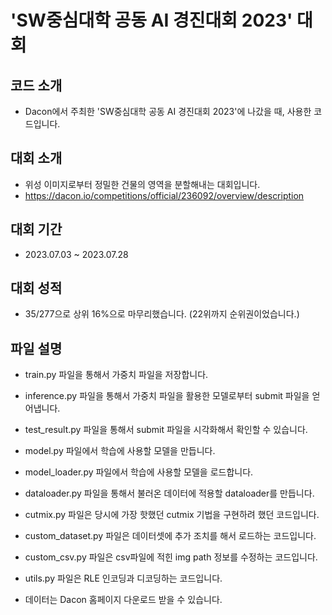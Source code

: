 # 'SW중심대학 공동 AI 경진대회 2023' 대회

## 코드 소개
- Dacon에서 주최한 'SW중심대학 공동 AI 경진대회 2023'에 나갔을 때, 사용한 코드입니다.

## 대회 소개
- 위성 이미지로부터 정밀한 건물의 영역을 분할해내는 대회입니다.
- https://dacon.io/competitions/official/236092/overview/description

## 대회 기간
-  2023.07.03 ~ 2023.07.28

## 대회 성적
- 35/277으로 상위 16%으로 마무리했습니다. (22위까지 순위권이었습니다.)

## 파일 설명
- train.py 파일을 통해서 가중치 파일을 저장합니다.
- inference.py 파일을 통해서 가중치 파일을 활용한 모델로부터 submit 파일을 얻어냅니다.
- test_result.py 파일을 통해서 submit 파일을 시각화해서 확인할 수 있습니다.
- model.py 파일에서 학습에 사용할 모델을 만듭니다.
- model_loader.py 파일에서 학습에 사용할 모델을 로드합니다.
- dataloader.py 파일을 통해서 불러온 데이터에 적용할 dataloader를 만듭니다.
- cutmix.py 파일은 당시에 가장 핫했던 cutmix 기법을 구현하려 했던 코드입니다.
- custom_dataset.py 파일은 데이터셋에 추가 조치를 해서 로드하는 코드입니다.
- custom_csv.py 파일은 csv파일에 적힌 img path 정보를 수정하는 코드입니다.
- utils.py 파일은 RLE 인코딩과 디코딩하는 코드입니다.

- 데이터는 Dacon 홈페이지 다운로드 받을 수 있습니다.